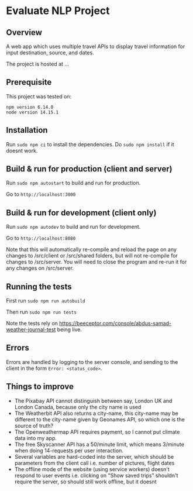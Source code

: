 # Evaluate NLP Project

## Overview
A web app which uses multiple travel APIs to display travel information for input destination, source, and dates.

The project is hosted at ...

## Prerequisite
This project was tested on:

```
npm version 6.14.0
node version 14.15.1
```

## Installation
Run `sudo npm ci` to install the dependencies. Do `sudo npm install` if it doesnt work.

## Build & run for production (client and server)
Run `sudo npm autostart` to build and run for production.

Go to `http://localhost:3000`

## Build & run for development (client only)
Run `sudo npm autodev` to build and run for development. 

Go to `http://localhost:8080`

Note that this will automatically re-compile and reload the page on any changes to /src/client or /src/shared folders, but will not re-compile for changes to /src/server. You will need to close the program and re-run it for any changes on /src/server.

## Running the tests
First run
`sudo npm run autobuild`

Then run
`sudo npm run tests`

Note the tests rely on https://beeceptor.com/console/abdus-samad-weather-journal-test being live. 

## Errors
Errors are handled by logging to the server console, and sending to the client in the form `Error: <status_code>`.

## Things to improve
- The Pixabay API cannot distinguish between say, London UK and London Canada, because only the city name is used
- The Weatherbit API also returns a city-name, this city-name may be different to the city-name given by Geonames API, so which one is the source of truth?
- The Openweathermap API requires payment, so I cannot put climate data into my app.
- The free Skyscanner API has a 50/minute limit, which means 3/minute when doing 14-requests per user interaction.
- Several variables are hard-coded into the server, which should be parameters from the client call i.e. number of pictures, flight dates 
- The offline mode of the website (using service workers) doesn't respond to user events i.e. clicking on "Show saved trips" shouldn't require the server, so should still work offline, but it doesnt